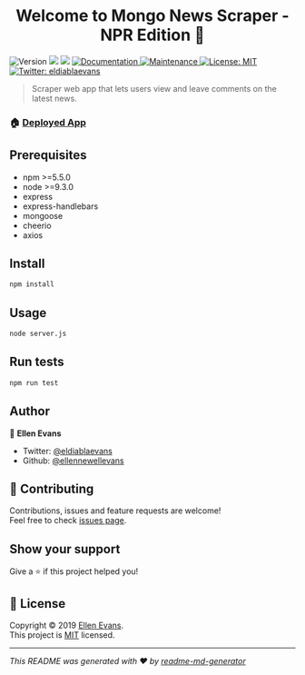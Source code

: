 <h1 align="center">Welcome to Mongo News Scraper - NPR Edition 👋</h1>
<p>
  <img alt="Version" src="https://img.shields.io/badge/version-0.6.1-blue.svg?cacheSeconds=2592000" />
  <img src="https://img.shields.io/badge/npm-%3E%3D5.5.0-blue.svg" />
  <img src="https://img.shields.io/badge/node-%3E%3D9.3.0-blue.svg" />
  <a href="https://github.com/ellennewellevans/newsScraper/blob/master/README.md">
    <img alt="Documentation" src="https://img.shields.io/badge/documentation-yes-brightgreen.svg" target="_blank" />
  </a>
  <a href="https://github.com/kefranabg/readme-md-generator/graphs/commit-activity">
    <img alt="Maintenance" src="https://img.shields.io/badge/Maintained%3F-yes-green.svg" target="_blank" />
  </a>
  <a href="https://github.com/kefranabg/readme-md-generator/blob/master/LICENSE">
    <img alt="License: MIT" src="https://img.shields.io/badge/License-MIT-yellow.svg" target="_blank" />
  </a>
  <a href="https://twitter.com/eldiablaevans">
    <img alt="Twitter: eldiablaevans" src="https://img.shields.io/twitter/follow/eldiablaevans.svg?style=social" target="_blank" />
  </a>
</p>

> Scraper web app that lets users view and leave comments on the latest news. 

### 🏠 [Deployed App](https://fathomless-stream-79996.herokuapp.com/)

## Prerequisites

- npm >=5.5.0
- node >=9.3.0
- express
- express-handlebars
- mongoose
- cheerio
- axios

## Install

```sh
npm install
```

## Usage

```sh
node server.js
```

## Run tests

```sh
npm run test
```

## Author

👤 **Ellen Evans**

* Twitter: [@eldiablaevans](https://twitter.com/eldiablaevans)
* Github: [@ellennewellevans](https://github.com/ellennewellevans)

## 🤝 Contributing

Contributions, issues and feature requests are welcome!<br />Feel free to check [issues page](https://github.com/kefranabg/readme-md-generator/issues).

## Show your support

Give a ⭐️ if this project helped you!

## 📝 License

Copyright © 2019 [Ellen Evans](https://github.com/ellennewellevans).<br />
This project is [MIT](https://github.com/kefranabg/readme-md-generator/blob/master/LICENSE) licensed.

***
_This README was generated with ❤️ by [readme-md-generator](https://github.com/kefranabg/readme-md-generator)_
